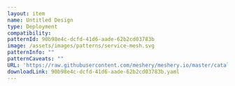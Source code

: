 ```yaml
---
layout: item
name: Untitled Design
type: Deployment
compatibility: 
patternId: 90b98e4c-dcfd-41d6-aade-62b2cd03783b
image: /assets/images/patterns/service-mesh.svg
patternInfo: ""
patternCaveats: ""
URL: 'https://raw.githubusercontent.com/meshery/meshery.io/master/catalog/90b98e4c-dcfd-41d6-aade-62b2cd03783b.yaml'
downloadLink: 90b98e4c-dcfd-41d6-aade-62b2cd03783b.yaml
---
```

